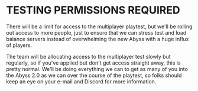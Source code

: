 # TESTING PERMISSIONS REQUIRED

There will be a limit for access to the multiplayer playtest, but we'll be rolling out access to more people, just to ensure that we can stress test and load balance servers instead of overwhelming the new Abyss with a huge influx of players.

The team will be allocating access to the multiplayer test slowly but regularly, so if you've applied but don't get access straight away, this is pretty normal. We'll be doing everything we can to get as many of you into the Abyss 2.0 as we can over the course of the playtest, so folks should keep an eye on your e-mail and Discord for more information.

